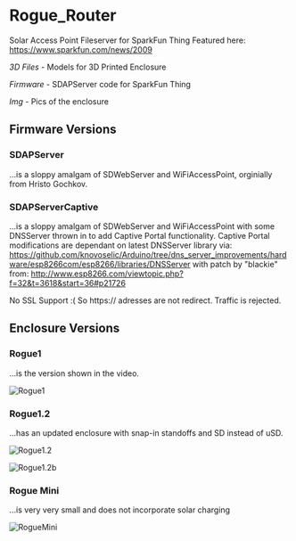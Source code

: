 # Rogue_Router

Solar Access Point Fileserver for SparkFun Thing
Featured here: https://www.sparkfun.com/news/2009

*3D Files* - Models for 3D Printed Enclosure

*Firmware* - SDAPServer code for SparkFun Thing

*Img* - Pics of the enclosure

## Firmware Versions

### SDAPServer

...is a sloppy amalgam of SDWebServer and WiFiAccessPoint, orginially from Hristo Gochkov.

### SDAPServerCaptive

...is a sloppy amalgam of SDWebServer and WiFiAccessPoint with some DNSServer thrown in to add Captive Portal functionality. Captive Portal modifications are dependant on latest DNSServer library via:
  https://github.com/knovoselic/Arduino/tree/dns_server_improvements/hardware/esp8266com/esp8266/libraries/DNSServer
  with patch by "blackie" from:
  http://www.esp8266.com/viewtopic.php?f=32&t=3618&start=36#p21726

  No SSL Support :( So https:// adresses are not redirect. Traffic is rejected. 

## Enclosure Versions

### Rogue1 

...is the version shown in the video.

![Rogue1](https://raw.githubusercontent.com/sparkfun/Rogue_Router/master/Img/Rogue1.jpg)

### Rogue1.2 

...has an updated enclosure with snap-in standoffs and SD instead of uSD. 

![Rogue1.2](https://raw.githubusercontent.com/sparkfun/Rogue_Router/master/Img/Rogue1.2_closeup.jpg)

![Rogue1.2b](https://raw.githubusercontent.com/sparkfun/Rogue_Router/master/Img/Rogue1.2.jpg)

### Rogue Mini

...is very very small and does not incorporate solar charging

![RogueMini](https://raw.githubusercontent.com/sparkfun/Rogue_Router/master/Img/RogueMini.jpg)
